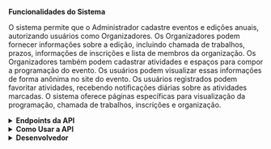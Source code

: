 
<strong>Funcionalidades do Sistema</strong>

O sistema permite que o Administrador cadastre eventos e edições anuais, autorizando usuários como Organizadores. Os Organizadores podem fornecer informações sobre a edição, incluindo chamada de trabalhos, prazos, informações de inscrições e lista de membros da organização.
Os Organizadores também podem cadastrar atividades e espaços para compor a programação do evento. Os usuários podem visualizar essas informações de forma anônima no site do evento.
Os usuários registrados podem favoritar atividades, recebendo notificações diárias sobre as atividades marcadas. O sistema oferece páginas específicas para visualização da programação, chamada de trabalhos, inscrições e organização.

<details>
<summary><strong>Endpoints da API</strong></summary>

### Atividades
- **GET /atividades:** Obter todas as atividades.
- **POST /atividades:** Criar uma nova atividade.
- **GET /atividades/{id}:** Obter detalhes de uma atividade específica.
- **PUT /atividades/{id}:** Atualizar informações de uma atividade.
- **DELETE /atividades/{id}:** Excluir uma atividade.

### Edições
- **GET /edicoes:** Obter todas as edições.
- **POST /edicoes:** Criar uma nova edição.
- **GET /edicoes/{id}:** Obter detalhes de uma edição específica.
- **PUT /edicoes/{id}:** Atualizar informações de uma edição.
- **DELETE /edicoes/{id}:** Excluir uma edição.
- **POST /edicoes/organizador:** Definir um organizador para uma edição.

### Espaços
- **GET /espacos:** Obter todos os espaços disponíveis.
- **POST /espacos:** Criar um novo espaço.
- **GET /espacos/{id}:** Obter detalhes de um espaço específico.
- **PUT /espacos/{id}:** Atualizar informações de um espaço.
- **DELETE /espacos/{id}:** Excluir um espaço.

### Eventos
- **GET /eventos:** Obter todos os eventos.
- **POST /eventos:** Criar um novo evento.
- **GET /eventos/{id}:** Obter detalhes de um evento específico.
- **PUT /eventos/{id}:** Atualizar informações de um evento.
- **DELETE /eventos/{id}:** Excluir um evento.
- **GET /eventos/{path:[a-zA-Z0-9-]*[a-zA-Z][a-zA-Z0-9-]*}:** Obter detalhes de um evento pelo caminho.

### Usuários
- **GET /usuarios:** Obter todos os usuários.
- **POST /usuarios:** Criar um novo usuário.
- **GET /usuarios/{id}:** Obter detalhes de um usuário específico.
- **PUT /usuarios/{id}:** Atualizar informações de um usuário.
- **DELETE /usuarios/{id}:** Excluir um usuário.

</details>
<details>
   
<summary><strong>Como Usar a API</strong></summary>

1. **Obter Todas as Atividades:**
   - Método: GET
   - Endpoint: `/atividades`

2. **Criar Nova Atividade:**
   - Método: POST
   - Endpoint: `/atividades`
   - Payload: JSON com informações da atividade.

3. **Obter Detalhes de uma Atividade Específica:**
   - Método: GET
   - Endpoint: `/atividades/{id}`

4. **Atualizar Informações de uma Atividade:**
   - Método: PUT
   - Endpoint: `/atividades/{id}`
   - Payload: JSON com informações atualizadas.

5. **Excluir uma Atividade:**
   - Método: DELETE
   - Endpoint: `/atividades/{id}`

6. **Obter Todas as Edições:**
   - Método: GET
   - Endpoint: `/edicoes`

7. **Criar Nova Edição:**
   - Método: POST
   - Endpoint: `/edicoes`
   - Payload: JSON com informações da edição.

8. **Obter Detalhes de uma Edição Específica:**
   - Método: GET
   - Endpoint: `/edicoes/{id}`

9. **Atualizar Informações de uma Edição:**
   - Método: PUT
   - Endpoint: `/

edicoes/{id}`
   - Payload: JSON com informações atualizadas.

10. **Excluir uma Edição:**
    - Método: DELETE
    - Endpoint: `/edicoes/{id}`

11. **Definir Organizador para uma Edição:**
    - Método: POST
    - Endpoint: `/edicoes/organizador`
    - Payload: JSON com ID da edição e do organizador.

12. **Obter Todos os Espaços:**
    - Método: GET
    - Endpoint: `/espacos`

13. **Criar Novo Espaço:**
    - Método: POST
    - Endpoint: `/espacos`
    - Payload: JSON com informações do espaço.

14. **Obter Detalhes de um Espaço Específico:**
    - Método: GET
    - Endpoint: `/espacos/{id}`

15. **Atualizar Informações de um Espaço:**
    - Método: PUT
    - Endpoint: `/espacos/{id}`
    - Payload: JSON com informações atualizadas.

16. **Excluir um Espaço:**
    - Método: DELETE
    - Endpoint: `/espacos/{id}`

17. **Obter Todos os Eventos:**
    - Método: GET
    - Endpoint: `/eventos`

18. **Criar Novo Evento:**
    - Método: POST
    - Endpoint: `/eventos`
    - Payload: JSON com informações do evento.

19. **Obter Detalhes de um Evento Específico:**
    - Método: GET
    - Endpoint: `/eventos/{id}`

20. **Atualizar Informações de um Evento:**
    - Método: PUT
    - Endpoint: `/eventos/{id}`
    - Payload: JSON com informações atualizadas.

21. **Excluir um Evento:**
    - Método: DELETE
    - Endpoint: `/eventos/{id}`

22. **Obter Detalhes de um Evento pelo Caminho:**
    - Método: GET
    - Endpoint: `/eventos/{path}`

23. **Obter Todos os Usuários:**
    - Método: GET
    - Endpoint: `/usuarios`

24. **Criar Novo Usuário:**
    - Método: POST
    - Endpoint: `/usuarios`
    - Payload: JSON com informações do usuário.

25. **Obter Detalhes de um Usuário Específico:**
    - Método: GET
    - Endpoint: `/usuarios/{id}`

26. **Atualizar Informações de um Usuário:**
    - Método: PUT
    - Endpoint: `/usuarios/{id}`
    - Payload: JSON com informações atualizadas.

27. **Excluir um Usuário:**
    - Método: DELETE
    - Endpoint: `/usuarios/{id}`

</details>

<details>
<summary><strong>Desenvolvedor</strong></summary>

- Nome: Gustavo da Silva Santos
- E-mail: gssantos@id.uff.br
- Linkedin: [[gs-santos](https://www.linkedin.com/in/gs-santos/)]

</details>
